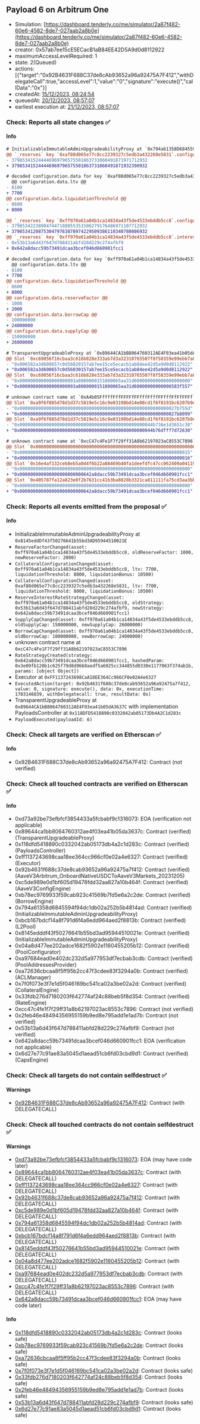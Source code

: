 ## Payload 6 on Arbitrum One

- Simulation: [https://dashboard.tenderly.co/me/simulator/2a87f482-60e6-4582-8de7-027aab2a8b0e](https://dashboard.tenderly.co/me/simulator/2a87f482-60e6-4582-8de7-027aab2a8b0e)
- creator: 0x57ab7ee15cE5ECacB1aB84EE42D5A9d0d8112922
- maximumAccessLevelRequired: 1
- state: 2(Queued)
- actions: [{"target":"0x92B4631F688C37de8cAb93652a96a92475A7F412","withDelegateCall":true,"accessLevel":1,"value":"0","signature":"execute()","callData":"0x"}]
- createdAt: [15/12/2023, 08:24:54](https://arbiscan.io/tx/0x2cc5f58d66bc66201a9df50a88d438cf0bb102fec63da75203da1891252bd773)
- queuedAt: [20/12/2023, 08:57:07](https://arbiscan.io/tx/0x4220c0786c38b42fe890ca34cc9d84494b639cdb217c3395a32228f62579d08b)
- earliest execution at: [21/12/2023, 08:57:07](https://www.epochconverter.com/countdown?q=1703149027)

### Check: Reports all state changes :white_check_mark:

#### Info


```diff
# InitializableImmutableAdminUpgradeabilityProxy at `0x794a61358D6845594F94dc1DB02A252b5b4814aD`
@@ `_reserves` key `0xaf88d065e77c8cc2239327c5edb3a432268e5831`.configuration.data @@
- 379853415244446969796575501863731060491871971712932
+ 379853415244446969796575501863731060491871932390932

# decoded configuration.data for key `0xaf88d065e77c8cc2239327c5edb3a432268e5831` (symbol: USDC)
  @@ configuration.data.ltv @@
- 8100
+ 7700
@@ configuration.data.liquidationThreshold @@
- 8600
+ 8000

@@ `_reserves` key `0xff970a61a04b1ca14834a43f5de4533ebddb5cc8`.configuration.data @@
- 379853422389047447188855351506279176486971107712932
+ 379853412087530479763878974229509386110340780006932
@@ `_reserves` key `0xff970a61a04b1ca14834a43f5de4533ebddb5cc8`.interestRateStrategyAddress @@
- 0x53b13a6d43f647d788411abfd28d229c274afbf9
+ 0x642a8dacc59b73491dcaa3bcef046d660901fcc1

# decoded configuration.data for key `0xff970a61a04b1ca14834a43f5de4533ebddb5cc8` (symbol: USDC)
  @@ configuration.data.ltv @@
- 8100
+ 7700
@@ configuration.data.liquidationThreshold @@
- 8600
+ 8000
@@ configuration.data.reserveFactor @@
- 1000
+ 2000
@@ configuration.data.borrowCap @@
- 100000000
+ 24000000
@@ configuration.data.supplyCap @@
- 150000000
+ 26000000

```

```diff
# TransparentUpgradeableProxy at `0x89644CA1bB8064760312AE4F03ea41b05dA3637C` with implementation PayloadsController at `0x118DFD5418890c0332042ab05173Db4A2C1d283c`
@@ Slot `0xc69056f16cbaa3c616b828e333ab7d3a32310765507f8f58359e99ebb7a885f3` @@
- "0x006582a3d600657c0d56020157ab7ee15ce5ecacb1ab84ee42d5a9d0d8112922"
+ "0x006582a3d600657c0d56030157ab7ee15ce5ecacb1ab84ee42d5a9d0d8112922"
@@ Slot `0xc69056f16cbaa3c616b828e333ab7d3a32310765507f8f58359e99ebb7a885f4` @@
- "0x000000000000000000093a8000000151800065aa31d600000000000000000000"
+ "0x000000000000000000093a8000000151800065aa31d60000000000006583f557"
```

```diff
# unknown contract name at `0xA4b05FffffFffFFFFfFFfffFfffFFfffFfFfFFFf`
@@ Slot `0xa9f6f085d78d1d37c5819e5c16c9e03198bd14e08cd1f6f8191bc6207b9e9706` @@
- "0x00000000000000000000000000000000000000000000000000000000027b755d"
+ "0x00000000000000000000000000000000000000000000000000000000027b8099"
@@ Slot `0xa9f6f085d78d1d37c5819e5c16c9e03198bd14e08cd1f6f8191bc6207b9e970b` @@
- "0x00000000000000000000000000000000000000000000000044b736e1d3651c30"
+ "0x00000000000000000000000000000000000000000000000044b76dfff7d72630"
```

```diff
# unknown contract name at `0xcC47c4Fe1F7f29ff31A8b62197023aC8553C7896`
@@ Slot `0x0000000000000000000000000000000000000000000000000000000000000002` @@
- "0x0000000000000000000000000000000000000000000000000000000000000015"
+ "0x0000000000000000000000000000000000000000000000000000000000000016"
@@ Slot `0x16e4af132ceb8eb5a0d4f6b22a88469b40fa1deefdfc47cc062409a04119ca7d` @@
- "0x0000000000000000000000000000000000000000000000000000000000000000"
+ "0x000000000000000000000000642a8dacc59b73491dcaa3bcef046d660901fcc1"
@@ Slot `0x405787fa12a823e0f2b7631cc41b3ba8828b3321ca811111fa75cd3aa3bb5ae3` @@
- "0x0000000000000000000000000000000000000000000000000000000000000000"
+ "0x000000000000000000000000642a8dacc59b73491dcaa3bcef046d660901fcc1"
```


### Check: Reports all events emitted from the proposal :white_check_mark:

#### Info

- InitializableImmutableAdminUpgradeabilityProxy at `0x8145eddDf43f50276641b55bd3AD95944510021E`
- `ReserveFactorChanged(asset: 0xff970a61a04b1ca14834a43f5de4533ebddb5cc8, oldReserveFactor: 1000, newReserveFactor: 2000)`
- `CollateralConfigurationChanged(asset: 0xff970a61a04b1ca14834a43f5de4533ebddb5cc8, ltv: 7700, liquidationThreshold: 8000, liquidationBonus: 10500)`
- `CollateralConfigurationChanged(asset: 0xaf88d065e77c8cc2239327c5edb3a432268e5831, ltv: 7700, liquidationThreshold: 8000, liquidationBonus: 10500)`
- `ReserveInterestRateStrategyChanged(asset: 0xff970a61a04b1ca14834a43f5de4533ebddb5cc8, oldStrategy: 0x53b13a6d43f647d788411abfd28d229c274afbf9, newStrategy: 0x642a8dacc59b73491dcaa3bcef046d660901fcc1)`
- `SupplyCapChanged(asset: 0xff970a61a04b1ca14834a43f5de4533ebddb5cc8, oldSupplyCap: 150000000, newSupplyCap: 26000000)`
- `BorrowCapChanged(asset: 0xff970a61a04b1ca14834a43f5de4533ebddb5cc8, oldBorrowCap: 100000000, newBorrowCap: 24000000)`
- unknown contract name at `0xcC47c4Fe1F7f29ff31A8b62197023aC8553C7896`
- `RateStrategyCreated(strategy: 0x642a8dacc59b73491dcaa3bcef046d660901fcc1, hashedParam: 0x3e09fb120b1c625f79d8d9668aedf5a6025cc344855d0330e1177063f374ab1b, params: [object Object])`
- Executor at `0xFF1137243698CaA18EE364Cc966CF0e02A4e6327`
- `ExecutedAction(target: 0x92b4631f688c37de8cab93652a96a92475a7f412, value: 0, signature: execute(), data: 0x, executionTime: 1703146839, withDelegatecall: true, resultData: 0x)`
- TransparentUpgradeableProxy at `0x89644CA1bB8064760312AE4F03ea41b05dA3637C` with implementation PayloadsController at `0x118DFD5418890c0332042ab05173Db4A2C1d283c`
- `PayloadExecuted(payloadId: 6)`

### Check: Check all targets are verified on Etherscan :white_check_mark:

#### Info

- 0x92B4631F688C37de8cAb93652a96a92475A7F412: Contract (not verified)

### Check: Check all touched contracts are verified on Etherscan :white_check_mark:

#### Info

- 0xd73a92be73efbfcf3854433a5fcbabf9c1316073: EOA (verification not applicable)
- 0x89644ca1bb8064760312ae4f03ea41b05da3637c: Contract (verified) (TransparentUpgradeableProxy)
- 0x118dfd5418890c0332042ab05173db4a2c1d283c: Contract (verified) (PayloadsController)
- 0xff1137243698caa18ee364cc966cf0e02a4e6327: Contract (verified) (Executor)
- 0x92b4631f688c37de8cab93652a96a92475a7f412: Contract (verified) (AaveV3Arbitrum_OnboardNativeUSDCToAaveV3Markets_20231205)
- 0xc5de989e0d1bf605d19478fdd32aa827a10b464f: Contract (verified) (AaveV3ConfigEngine)
- 0xb78ec9769933f59cab923c41569b7fd5e6a2c2de: Contract (verified) (BorrowEngine)
- 0x794a61358d6845594f94dc1db02a252b5b4814ad: Contract (verified) (InitializableImmutableAdminUpgradeabilityProxy)
- 0xbcb167bdcf14a8f791d6f4a6edd964aed2f8813b: Contract (verified) (L2Pool)
- 0x8145edddf43f50276641b55bd3ad95944510021e: Contract (verified) (InitializableImmutableAdminUpgradeabilityProxy)
- 0x04a8d477ee202adce1682f5902e1160455205b12: Contract (verified) (PoolConfigurator)
- 0xa97684ead0e402dc232d5a977953df7ecbab3cdb: Contract (verified) (PoolAddressesProvider)
- 0xa72636cbcaa8f5ff95b2cc47f3cdee83f3294a0b: Contract (verified) (ACLManager)
- 0x7f0f073e3f7e1d5f046169bc541ca02a3be02a2d: Contract (verified) (CollateralEngine)
- 0x33fdb276d7180203f642774af24c88beb5f8d354: Contract (verified) (RateEngine)
- 0xcc47c4fe1f7f29ff31a8b62197023ac8553c7896: Contract (not verified)
- 0x2feb46e48494356955159b9ed8e795add1e1ad7b: Contract (not verified)
- 0x53b13a6d43f647d788411abfd28d229c274afbf9: Contract (not verified)
- 0x642a8dacc59b73491dcaa3bcef046d660901fcc1: EOA (verification not applicable)
- 0x6d27e77c91ae83a5045d1aead51cb6fd03cbd9d1: Contract (verified) (CapsEngine)

### Check: Check all targets do not contain selfdestruct :white_check_mark:

#### Warnings

- [0x92B4631F688C37de8cAb93652a96a92475A7F412](https://arbiscan.io/address/0x92B4631F688C37de8cAb93652a96a92475A7F412): Contract (with DELEGATECALL)

### Check: Check all touched contracts do not contain selfdestruct :white_check_mark:

#### Warnings

- [0xd73a92be73efbfcf3854433a5fcbabf9c1316073](https://arbiscan.io/address/0xd73a92be73efbfcf3854433a5fcbabf9c1316073): EOA (may have code later)
- [0x89644ca1bb8064760312ae4f03ea41b05da3637c](https://arbiscan.io/address/0x89644ca1bb8064760312ae4f03ea41b05da3637c): Contract (with DELEGATECALL)
- [0xff1137243698caa18ee364cc966cf0e02a4e6327](https://arbiscan.io/address/0xff1137243698caa18ee364cc966cf0e02a4e6327): Contract (with DELEGATECALL)
- [0x92b4631f688c37de8cab93652a96a92475a7f412](https://arbiscan.io/address/0x92b4631f688c37de8cab93652a96a92475a7f412): Contract (with DELEGATECALL)
- [0xc5de989e0d1bf605d19478fdd32aa827a10b464f](https://arbiscan.io/address/0xc5de989e0d1bf605d19478fdd32aa827a10b464f): Contract (with DELEGATECALL)
- [0x794a61358d6845594f94dc1db02a252b5b4814ad](https://arbiscan.io/address/0x794a61358d6845594f94dc1db02a252b5b4814ad): Contract (with DELEGATECALL)
- [0xbcb167bdcf14a8f791d6f4a6edd964aed2f8813b](https://arbiscan.io/address/0xbcb167bdcf14a8f791d6f4a6edd964aed2f8813b): Contract (with DELEGATECALL)
- [0x8145edddf43f50276641b55bd3ad95944510021e](https://arbiscan.io/address/0x8145edddf43f50276641b55bd3ad95944510021e): Contract (with DELEGATECALL)
- [0x04a8d477ee202adce1682f5902e1160455205b12](https://arbiscan.io/address/0x04a8d477ee202adce1682f5902e1160455205b12): Contract (with DELEGATECALL)
- [0xa97684ead0e402dc232d5a977953df7ecbab3cdb](https://arbiscan.io/address/0xa97684ead0e402dc232d5a977953df7ecbab3cdb): Contract (with DELEGATECALL)
- [0xcc47c4fe1f7f29ff31a8b62197023ac8553c7896](https://arbiscan.io/address/0xcc47c4fe1f7f29ff31a8b62197023ac8553c7896): Contract (with DELEGATECALL)
- [0x642a8dacc59b73491dcaa3bcef046d660901fcc1](https://arbiscan.io/address/0x642a8dacc59b73491dcaa3bcef046d660901fcc1): EOA (may have code later)

#### Info

- [0x118dfd5418890c0332042ab05173db4a2c1d283c](https://arbiscan.io/address/0x118dfd5418890c0332042ab05173db4a2c1d283c): Contract (looks safe)
- [0xb78ec9769933f59cab923c41569b7fd5e6a2c2de](https://arbiscan.io/address/0xb78ec9769933f59cab923c41569b7fd5e6a2c2de): Contract (looks safe)
- [0xa72636cbcaa8f5ff95b2cc47f3cdee83f3294a0b](https://arbiscan.io/address/0xa72636cbcaa8f5ff95b2cc47f3cdee83f3294a0b): Contract (looks safe)
- [0x7f0f073e3f7e1d5f046169bc541ca02a3be02a2d](https://arbiscan.io/address/0x7f0f073e3f7e1d5f046169bc541ca02a3be02a2d): Contract (looks safe)
- [0x33fdb276d7180203f642774af24c88beb5f8d354](https://arbiscan.io/address/0x33fdb276d7180203f642774af24c88beb5f8d354): Contract (looks safe)
- [0x2feb46e48494356955159b9ed8e795add1e1ad7b](https://arbiscan.io/address/0x2feb46e48494356955159b9ed8e795add1e1ad7b): Contract (looks safe)
- [0x53b13a6d43f647d788411abfd28d229c274afbf9](https://arbiscan.io/address/0x53b13a6d43f647d788411abfd28d229c274afbf9): Contract (looks safe)
- [0x6d27e77c91ae83a5045d1aead51cb6fd03cbd9d1](https://arbiscan.io/address/0x6d27e77c91ae83a5045d1aead51cb6fd03cbd9d1): Contract (looks safe)

